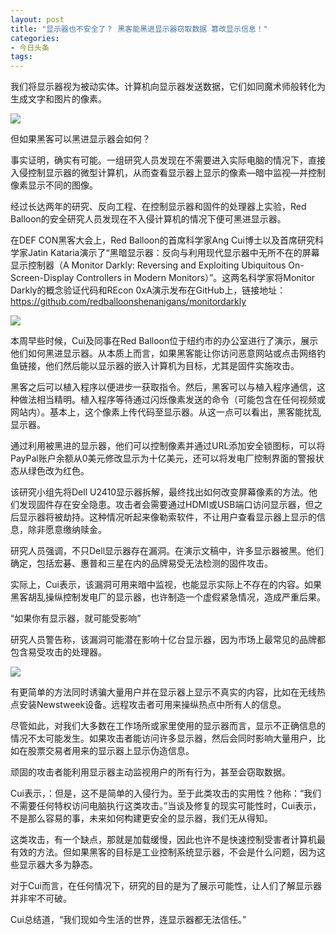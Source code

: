 ```yaml
---
layout: post
title: "显示器也不安全了？ 黑客能黑进显示器窃取数据 篡改显示信息！"
categories:
- 今日头条
tags:
---
```

我们将显示器视为被动实体。计算机向显示器发送数据，它们如同魔术师般转化为生成文字和图片的像素。

![](http://p9.pstatp.com/large/c020001235615a6a72b)

但如果黑客可以黑进显示器会如何？

事实证明，确实有可能。一组研究人员发现在不需要进入实际电脑的情况下，直接入侵控制显示器的微型计算机，从而查看显示器上显示的像素—暗中监视—并控制像素显示不同的图像。

经过长达两年的研究、反向工程、在控制显示器和固件的处理器上实验，Red Balloon的安全研究人员发现在不入侵计算机的情况下便可黑进显示器。

在DEF CON黑客大会上，Red Balloon的首席科学家Ang Cui博士以及首席研究科学家Jatin Kataria演示了“黑暗显示器：反向与利用现代显示器中无所不在的屏幕显示控制器（A Monitor Darkly: Reversing and Exploiting Ubiquitous On-Screen-Display Controllers in Modern Monitors）”。这两名科学家将Monitor Darkly的概念验证代码和REcon 0xA演示发布在GitHub上，链接地址：https://github.com/redballoonshenanigans/monitordarkly

![](http://p3.pstatp.com/large/c020001235715ed4a3a)

本周早些时候，Cui及同事在Red Balloon位于纽约市的办公室进行了演示，展示他们如何黑进显示器。从本质上而言，如果黑客能让你访问恶意网站或点击网络钓鱼链接，他们然后能以显示器的嵌入计算机为目标，尤其是固件实施攻击。

黑客之后可以植入程序以便进步一获取指令。然后，黑客可以与植入程序通信，这种做法相当精明。植入程序等待通过闪烁像素发送的命令（可能包含在任何视频或网站内）。基本上，这个像素上传代码至显示器。从这一点可以看出，黑客能扰乱显示器。

通过利用被黑进的显示器，他们可以控制像素并通过URL添加安全锁图标，可以将PayPal账户余额从0美元修改显示为十亿美元，还可以将发电厂控制界面的警报状态从绿色改为红色。

该研究小组先将Dell U2410显示器拆解，最终找出如何改变屏幕像素的方法。他们发现固件存在安全隐患。攻击者会需要通过HDMI或USB端口访问显示器，但之后显示器将被劫持。这种情况听起来像勒索软件，不让用户查看显示器上显示的信息，除非愿意缴纳赎金。

研究人员强调，不只Dell显示器存在漏洞。在演示文稿中，许多显示器被黑。他们确定，包括宏碁、惠普和三星在内的品牌易受无法检测的固件攻击。

实际上，Cui表示，该漏洞可用来暗中监视，也能显示实际上不存在的内容。如果黑客胡乱操纵控制发电厂的显示器，也许制造一个虚假紧急情况，造成严重后果。

“如果你有显示器，就可能受影响”

研究人员警告称，该漏洞可能潜在影响十亿台显示器，因为市场上最常见的品牌都包含易受攻击的处理器。

![](http://p3.pstatp.com/large/bff00012416d3bfd521)

有更简单的方法同时诱骗大量用户并在显示器上显示不真实的内容，比如在无线热点安装Newstweek设备。远程攻击者可用来操纵热点中所有人的信息。

尽管如此，对我们大多数在工作场所或家里使用的显示器而言，显示不正确信息的情况不太可能发生。如果攻击者能访问许多显示器，然后会同时影响大量用户，比如在股票交易者用来的显示器上显示伪造信息。

顽固的攻击者能利用显示器主动监视用户的所有行为，甚至会窃取数据。

Cui表示，：但是，这不是简单的入侵行为。至于此类攻击的实用性？他称：“我们不需要任何特权访问电脑执行这类攻击。”当谈及修复的现实可能性时，Cui表示，不是那么容易的事，未来如何构建更安全的显示器，我们无从得知。

这类攻击，有一个缺点，那就是加载缓慢，因此也许不是快速控制受害者计算机最有效的方法。但如果黑客的目标是工业控制系统显示器，不会是什么问题，因为这些显示器大多为静态。

对于Cui而言，在任何情况下，研究的目的是为了展示可能性，让人们了解显示器并非牢不可破。

Cui总结道，“我们现如今生活的世界，连显示器都无法信任。”